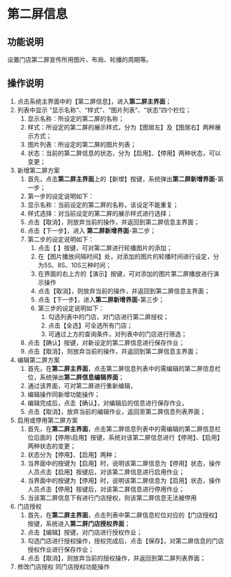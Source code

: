 # 第二屏信息

## 功能说明

设置门店第二屏宣传所用图片、布局、轮播的周期等。

## 操作说明

1.	点击系统主界面中的【第二屏信息】，进入**第二屏主界面**；
2.	列表中显示 “显示名称”、“样式”、“图片列表”、“状态”四个栏位；
    1.	显示名称：所设定的第二屏的名称；
    2.	样式：所设定的第二屏的展示样式，分为【图居左】及【图居右】两种展示方式；
    3.	图片列表：所设定的第二屏的图片列表；
    4.	状态：当前的第二屏信息的状态，分为【启用】、【停用】两种状态，可以变更；
3.	新增第二屏方案
    1.	首先，点击**第二屏主界面**上的【新增】按键，系统弹出**第二屏新增界面**-第一步；
    2.	第一步的设定说明如下：
    3.	显示名称：当前设定的第二屏的名称，该设定不能重复；
    4.	样式选择：对当前设定的第二屏的展示样式进行选择；
    5.	点击【取消】，则放弃当前的操作，并返回到第二屏信息主界面；
    6.	点击【下一步】，进入 **第二屏新增界面**-第二步；
    7.	第二步的设定说明如下：
        1.	点击【 】按键，可对第二屏进行轮播图片的添加；
        2.	在【图片播放间隔时间】处，对添加的图片的轮播时间进行设定，分为5S、8S、10S三种时间；
        3.	在界面的右上方的【演示】按键，可对添加的图片第二屏播放进行演示操作
        4.	点击【取消】，则放弃当前的操作，并返回到第二屏信息主界面；
        5.	点击【下一步】，进入**第二屏新增界面**-第三步；
        6.	第三步的设定说明如下：
            1.	勾选列表中的门店，对门店进行第二屏授权；
            2.	点击【全选】可全选所有门店；
            3.	可通过上方的查询条件，对列表中的门店进行筛选；
    8.	点击【确认】按键，对新设定的第二屏信息进行保存作业；
    9.	点击【取消】，则放弃当前的操作，并返回到第二屏信息主界面；
4.	编辑第二屏方案
    1.	首先，在**第二屏主界面**，点击第二屏信息列表中的需编辑的第二屏信息栏位，系统弹出**第二屏信息编辑界面**；
    2.	通过该界面，可对第二屏进行重新编辑，
    3.	编辑操作同新增功能操作；
    4.	编辑完成后，点击【确认】，对编辑后的信息进行保存作业，
    5.	点击【取消】，放弃当前的编辑作业，返回至第二屏信息列表界面；
5.	启用或停用第二屏方案
    1.	首先，在**第二屏主界面**，点击第二屏信息列表中的需编辑的第二屏信息栏位后面的【停用\启用】按键，系统对该第二屏信息进行【停用】、【启用】两种状态的变更；
    2.	状态分为【停用】、【启用】两种；
    3.	当界面中的按键为【启用】时，说明该第二屏信息为【停用】状态，操作人员点击【启用】按键后，对该第二屏信息进行启用作业；
    4.	当界面中的按键为【停用】时，说明该第二屏信息为【启用】状态，操作人员点击【停用】按键后，对该第二屏信息进行停用作业；
    5.	当该第二屏信息下有进行门店授权，则该第二屏信息无法被停用
6.	门店授权
    1.	首先，在**第二屏主界面**，点击列表中第二屏信息栏位对应的【门店授权】按键，系统进入**第二屏门店授权界面**；
    2.	点击【编辑】按键，对门店进行授权作业；
    3.	勾选门店进行授权操作，授权完成后，点击【保存】，对第二屏信息的门店授权作业进行保存作业；
    4.	点击【取消】，则放弃当前的授权操作，并返回到第二屏列表界面；
7.	修改门店授权
    同门店授权功能操作
